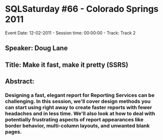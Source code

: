 # SQLSaturday #66 - Colorado Springs 2011
Event Date: 12-02-2011 - Session time: 00:00:00 - Track: Track 2
## Speaker: Doug Lane
## Title: Make it fast, make it pretty (SSRS)
## Abstract:
### Designing a fast, elegant report for Reporting Services can be challenging.  In this session, we'll cover design methods you can start using right away to create faster reports with fewer headaches and in less time.  We'll also look at how to deal with potentially frustrating aspects of report appearances like border behavior, multi-column layouts, and unwanted blank pages.
